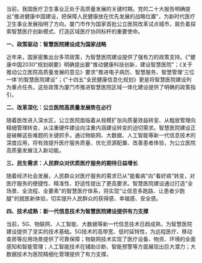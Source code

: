 当前，我国医疗卫生事业正处于高质量发展的关键时期。党的二十大报告明确提出"推进健康中国建设，把保障人民健康放在优先发展的战略位置"，为新时代医疗卫生事业发展指明了方向。厦门市作为国家首批公立医院改革试点城市，肩负着探索智慧医疗创新模式、打造区域医疗协同标杆的重要使命。

**一、政策驱动：智慧医院建设成为国家战略**

近年来，国家密集出台多项政策，为智慧医院建设提供了强有力的政策支持。《"健康中国2030"规划纲要》明确提出要"推动健康科技创新，建设智慧医院"；《关于推动公立医院高质量发展的意见》要求"推进电子病历、智慧服务、智慧管理'三位一体'的智慧医院建设"；《"十四五"全民健康信息化规划》更是将智慧医院建设列为重点任务。这些政策为厦门市推进智慧医院区域一体化建设提供了明确的政策指引。

**二、改革深化：公立医院高质量发展势在必行**

随着医改进入深水区，公立医院面临着从规模扩张向质量效益转变、从粗放管理向精细管理转变、从注重硬件建设向注重内涵建设转变的迫切需求。智慧医院建设正是破解这些难题的关键抓手。通过物联网、大数据、人工智能等新一代信息技术的深度应用，将有效提升医疗服务质量、优化资源配置、改善患者体验，为公立医院高质量发展注入新动能。

**三、民生需求：人民群众对优质医疗服务的期待日益增长**

随着经济社会发展，人民群众对医疗服务的需求已从"能看病"向"看好病"转变，对医疗服务的便捷性、精准性、舒适性提出了更高要求。智慧医院建设通过打造"全场景、全流程、全要素"的智慧医疗体系，将实现"让信息多跑路、让患者少跑腿"的就医新体验，切实提升人民群众的获得感、幸福感、安全感。

**四、技术成熟：新一代信息技术为智慧医院建设提供有力支撑**

当前，5G、物联网、人工智能、大数据等新一代信息技术日趋成熟，为智慧医院建设提供了坚实的技术基础。5G技术的高带宽、低时延特性，为远程医疗、移动查房等应用场景提供了可靠保障；物联网技术实现了医疗设备、物资、环境的全面感知和智能管理；人工智能技术在辅助诊断、智能预警等方面展现出巨大潜力；大数据技术为医院精细化管理提供了有力支撑。